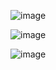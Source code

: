 ![image](https://user-images.githubusercontent.com/60442877/236713093-0a4f15bb-943f-4dbc-b35f-70634ce394bf.png)

![image](https://user-images.githubusercontent.com/60442877/236713103-dd2665ff-c00d-442f-adb8-14fa0b91e3ea.png)

![image](https://user-images.githubusercontent.com/60442877/236713115-bf26dc93-4152-4dd7-8ac8-32b17d09f49c.png)
